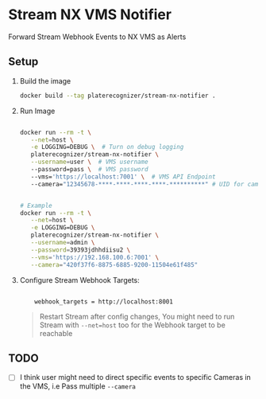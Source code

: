# Stream NX VMS Notifier
Forward Stream Webhook Events to NX VMS as Alerts 

## Setup
1. Build the image
    ```bash
    docker build --tag platerecognizer/stream-nx-notifier .

    ```

2. Run Image
    ```bash
    
    docker run --rm -t \
       --net=host \
       -e LOGGING=DEBUG \  # Turn on debug logging
       platerecognizer/stream-nx-notifier \
       --username=user \  # VMS username
       --password=pass \  # VMS password
       --vms='https://localhost:7001' \  # VMS API Endpoint
       --camera="12345678-****-****-****-****-**********" # UID for camera to used as source of events
    
    
    # Example 
    docker run --rm -t \
       --net=host \
       -e LOGGING=DEBUG \
       platerecognizer/stream-nx-notifier \
       --username=admin \
       --password=39393jdhhdiisu2 \
       --vms='https://192.168.100.6:7001' \
       --camera="420f37f6-8875-6885-9200-11504e61f485"
    
    
    ```
    
3. Configure Stream Webhook Targets:
    ```text
    
        webhook_targets = http://localhost:8001
    
    ```
    > Restart Stream after config changes, 
    You might need to run Stream with `--net=host` too for the Webhook target to be reachable


## TODO
- [ ] I think user might need to direct specific events to specific Cameras in the VMS, i.e Pass multiple `--camera`
